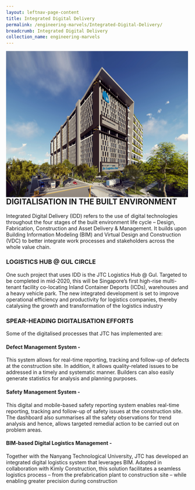 ```yaml
---
layout: leftnav-page-content
title: Integrated Digital Delivery
permalink: /engineering-marvels/Integrated-Digital-Delivery/
breadcrumb: Integrated Digital Delivery
collection_name: engineering-marvels
---
```


<img src="/images/IDD.jpg" img align="left" alt="IDD" style="width:500px;height:400px;">

## DIGITALISATION IN THE BUILT ENVIRONMENT
Integrated Digital Delivery (IDD) refers to the use of digital technologies throughout the four stages of the built environment life cycle – Design, Fabrication, Construction and Asset Delivery & Management. It builds upon Building Information Modeling (BIM) and Virtual Design and Construction (VDC) to better integrate work processes and stakeholders across the whole value chain.

### LOGISTICS HUB @ GUL CIRCLE
One such project that uses IDD is the JTC Logistics Hub @ Gul. Targeted to be completed in mid-2020, this will be Singapore’s first high-rise multi-tenant facility co-locating Inland Container Deports (ICDs), warehouses and a heavy vehicle park. The new integrated development is set to improve operational efficiency and productivity for logistics companies, thereby catalysing the growth and transformation of the logistics industry

### SPEAR-HEADING DIGITALISATION EFFORTS
Some of the digitalised processes that JTC has implemented are:

#### Defect Management System - 
This system allows for real-time reporting, tracking and follow-up of defects at the construction site. In addition, it allows quality-related issues to be addressed in a timely and systematic manner. Builders can also easily generate statistics for analysis and planning purposes.

#### Safety Management System - 
This digital and mobile-based safety reporting system enables real-time reporting, tracking and follow-up of safety issues at the construction site. The dashboard also summarises all the safety observations for trend analysis and hence, allows targeted remedial action to be carried out on problem areas.

#### BIM-based Digital Logistics Management -
Together with the Nanyang Technological University, JTC has developed an integrated digital logistics system that leverages BIM. Adopted in collaboration with Kimly Construction, this solution facilitates a seamless logistics process – from the prefabrication plant to construction site – while enabling greater precision during construction



